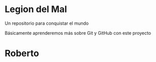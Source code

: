 # Legion del Mal
Un repositorio para conquistar el mundo

Básicamente aprenderemos más sobre Git y GitHub con este proyecto

# Roberto